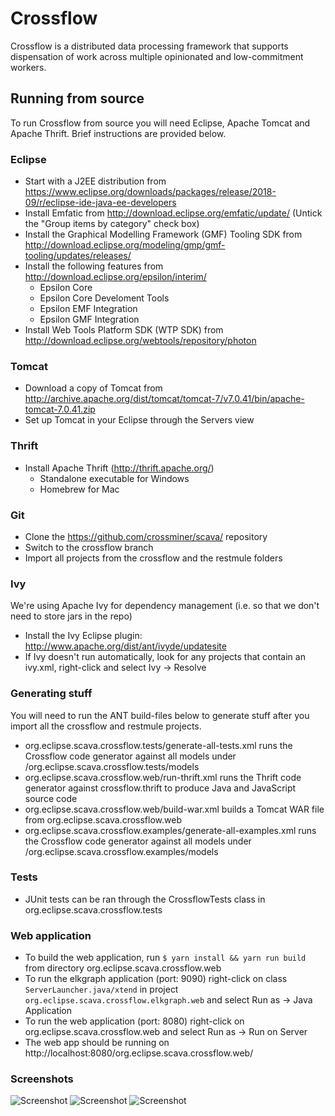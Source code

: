 # Crossflow

Crossflow is a distributed data processing framework that supports dispensation of work across multiple opinionated and low-commitment workers.

## Running from source
To run Crossflow from source you will need Eclipse, Apache Tomcat and Apache Thrift. Brief instructions are provided below.

### Eclipse
- Start with a J2EE distribution from https://www.eclipse.org/downloads/packages/release/2018-09/r/eclipse-ide-java-ee-developers
- Install Emfatic from http://download.eclipse.org/emfatic/update/ (Untick the "Group items by category" check box)
- Install the Graphical Modelling Framework (GMF) Tooling SDK from http://download.eclipse.org/modeling/gmp/gmf-tooling/updates/releases/
- Install the following features from http://download.eclipse.org/epsilon/interim/
	- Epsilon Core
	- Epsilon Core Develoment Tools
	- Epsilon EMF Integration
	- Epsilon GMF Integration
- Install Web Tools Platform SDK (WTP SDK) from http://download.eclipse.org/webtools/repository/photon

### Tomcat
- Download a copy of Tomcat from http://archive.apache.org/dist/tomcat/tomcat-7/v7.0.41/bin/apache-tomcat-7.0.41.zip
- Set up Tomcat in your Eclipse through the Servers view

### Thrift
- Install Apache Thrift (http://thrift.apache.org/)
	- Standalone executable for Windows
	- Homebrew for Mac

### Git
- Clone the https://github.com/crossminer/scava/ repository
- Switch to the crossflow branch
- Import all projects from the crossflow and the restmule folders

### Ivy
We're using Apache Ivy for dependency management (i.e. so that we don't need to store jars in the repo)
- Install the Ivy Eclipse plugin: http://www.apache.org/dist/ant/ivyde/updatesite
- If Ivy doesn't run automatically, look for any projects that contain an ivy.xml, right-click and select Ivy -> Resolve

### Generating stuff
You will need to run the ANT build-files below to generate stuff after you import all the crossflow and restmule projects.

- org.eclipse.scava.crossflow.tests/generate-all-tests.xml runs the Crossflow code generator against all models under /org.eclipse.scava.crossflow.tests/models
- org.eclipse.scava.crossflow.web/run-thrift.xml runs the Thrift code generator against crossflow.thrift to produce Java and JavaScript source code
- org.eclipse.scava.crossflow.web/build-war.xml builds a Tomcat WAR file from org.eclipse.scava.crossflow.web
- org.eclipse.scava.crossflow.examples/generate-all-examples.xml runs the Crossflow code generator against all models under /org.eclipse.scava.crossflow.examples/models

### Tests
- JUnit tests can be ran through the CrossflowTests class in org.eclipse.scava.crossflow.tests

### Web application
- To build the web application, run `$ yarn install && yarn run build` from directory  org.eclipse.scava.crossflow.web
- To run the elkgraph application (port: 9090) right-click on class `ServerLauncher.java/xtend` in project `org.eclipse.scava.crossflow.elkgraph.web` and select Run as -> Java Application  
- To run the web application (port: 8080) right-click on org.eclipse.scava.crossflow.web and select Run as -> Run on Server
- The web app should be running on http://localhost:8080/org.eclipse.scava.crossflow.web/

### Screenshots

![Screenshot](https://i.imgur.com/aJjLs73.png)
![Screenshot](https://i.imgur.com/EXeAYkc.png)
![Screenshot](https://i.imgur.com/pPbK3zy.png)
